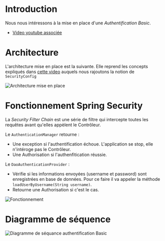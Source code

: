 # Introduction

Nous nous intéressons à la mise en place d'une *Authentification Basic*.
- [Video youtube associée](https://youtu.be/iWlLXhdqp-U)

# Architecture
L'architecture mise en place est la suivante. Elle reprend les concepts expliqués dans [cette video](https://youtu.be/L17DACu3qog) auquels nous rajoutons la notion de `SecurityConfig`

![Architecture mise en place](https://i.imgur.com/wHuPaNb.png)


# Fonctionnement Spring Security

La *Security Filter Chain* est une série de filtre qui intercepte toutes les requêtes avant qu'elles appèlent le Contrôleur.

Le `AuthenticationManager` retourne :
- Une exception si l'authentification échoue. L'application se stop, elle n'intéroge pas le Contrôleur.
- Une Authorisation si l'authenfitication réussie.

Le `DaoAuthenticationProvider` :
- Vérifie si les informations envoyées (username et password) sont enregistrées en base de données. Pour ce faire il va appeler la méthode `loadUserByUsername(String username)`.
- Retourne une Authorisation si c'est le cas.

![Fonctionnement](https://i.imgur.com/0igZzkM.png)

# Diagramme de séquence

![Diagramme de séquance authentification Basic](https://i.imgur.com/8UiVud7.png)